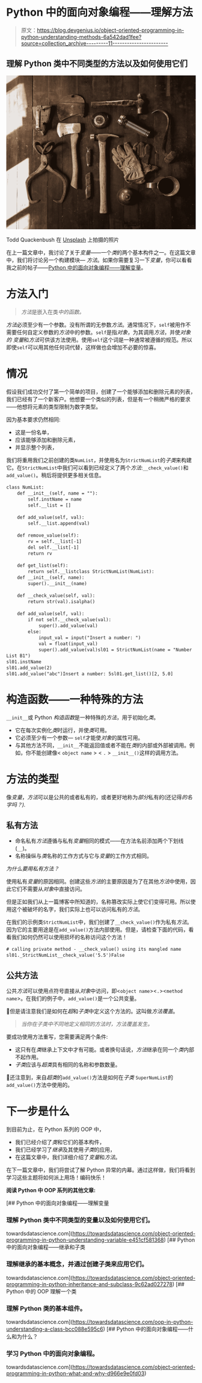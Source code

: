 # Python 中的面向对象编程——理解方法

> 原文：<https://blog.devgenius.io/object-oriented-programming-in-python-understanding-methods-6a542dad1fee?source=collection_archive---------11----------------------->

## 理解 Python 类中不同类型的方法以及如何使用它们

![](img/ebbe0716ced053ecc7310f4e845dc75b.png)

Todd Quackenbush 在 [Unsplash](https://unsplash.com?utm_source=medium&utm_medium=referral) 上拍摄的照片

在上一篇文章中，我讨论了关于*变量*——一个*类*的两个基本构件之一。在这篇文章中，我们将讨论另一个构建模块— *方法*。如果你需要复习一下*变量*，你可以看看我之前的帖子——[Python 中的面向对象编程——理解变量](https://curious-joe.net/post/2202-03-16-oop-python-variables-in-class/oop-python-inheritance-subclass/)。

# 方法入门

> *方法*是嵌入在类*中的函数。*

*方法*必须至少有一个参数。没有所谓的无参数*方法*。通常情况下，`self`被用作不需要任何自定义参数的*方法*中的参数。`self`是指*对象*，为其调用*方法*，并使*对象的* *变量*和*方法*可供该方法使用。使用`self`这个词是一种通常被遵循的规范。所以即使`self`可以用其他任何词代替，这样做也会增加不必要的惊喜。

# 情况

假设我们成功交付了第一个简单的项目，创建了一个能够添加和删除元素的列表，我们已经有了一个新客户。他想要一个类似的列表，但是有一个稍微严格的要求——他想将元素的类型限制为数字类型。

因为基本要求仍然相同:

*   这是一份名单，
*   应该能够添加和删除元素，
*   并显示整个列表，

我们将重用我们之前创建的类`NumList`，并使用名为`StrictNumList`的*子类*来构建它。在`StrictNumList`中我们可以看到已经定义了两个*方法*:`__check_value()`和`add_value()`。稍后将提供更多相关信息。

```
class NumList:
    def __init__(self, name = ""):
        self.instName = name
        self.__list = [] 

    def add_value(self, val):
        self.__list.append(val)

    def remove_value(self):
        rv = self.__list[-1]
        del self.__list[-1]
        return rv

    def get_list(self):
        return self.__listclass StrictNumList(NumList):
    def __init__(self, name):
        super().__init__(name)

    def __check_value(self, val):
        return str(val).isalpha()

    def add_value(self, val):
        if not self.__check_value(val):
            super().add_value(val)
        else: 
            input_val = input("Insert a number: ")
            val = float(input_val)
            super().add_value(val)sl01 = StrictNumList(name = "Number List B1")
sl01.instName
sl01.add_value(2)
sl01.add_value("abc")Insert a number: 5sl01.get_list()[2, 5.0]
```

# 构造函数——一种特殊的方法

`__init__`或 Python *构造函数*是一种特殊的*方法*，用于初始化*类*。

*   它在每次实例化*类*时运行，并使*类*可用。
*   它必须至少有一个参数— `self`才能使*对象*的属性可用。
*   与其他方法不同，`__init__`不能返回值或者不能在*类*的内部或外部被调用。例如，你不能创建像< `object name` > < `.` > `__init__()`这样的调用方法。

# 方法的类型

像*变量*，*方法*可以是公共的或者私有的，或者更好地称为*部分*私有的(还记得*的名字吗？).*

## 私有方法

*   命名私有*方法*遵循与私有*变量*相同的模式——在方法名前添加两个下划线(`__`)。
*   名称操纵与*类*名称的工作方式与它与*变量*的工作方式相同。

*为什么要用私有方法？*

使用私有*变量*的原因相同。创建这些*方法*的主要原因是为了在其他*方法*中使用，因此它们不需要从*对象*中直接访问。

但是正如我们从上一篇博客中所知道的，名称篡改实际上使它们变得可用。所以使用这个被破坏的名字，我们实际上也可以访问私有的*方法*。

在我们的示例类`StrictNumList`中，我们创建了`__check_value()`作为私有*方法*。因为它的主要用途是在`add_value()`方法内部使用。但是，请检查下面的代码，看看我们如何仍然可以使用损坏的名称访问这个方法！

```
# calling private method - __check_value() using its mangled name 
sl01._StrictNumList__check_value('5.5')False
```

## 公共方法

公共*方法*可以使用点符号直接从*对象*中访问，即<`object name`><`.`><`method name`>。在我们的例子中，`add_value()`是一个公共变量。

🛑但是请注意我们是如何在*超*和*子类*中定义这个方法的。这叫做*方法覆盖*。

> *当你在子类中不同地定义相同的方法时，方法覆盖发生。*

要成功使用方法重写，您需要满足两个条件:

*   这只有在*类*继承上下文中才有可能。或者换句话说，*方法*继承在同一个*类*内部不起作用。
*   *子类*应该与*超类*具有相同的名称和参数数量。

🛑还注意到，来自*超类*的`add_value()`方法是如何在*子类* `SuperNumList`的`add_value()`方法中使用的。

# 下一步是什么

到目前为止，在 Python 系列的 OOP 中，

*   我们已经介绍了*类*和它们的基本构件，
*   我们已经学习了*继承*及其使用*子类*的应用，
*   在这篇文章中，我们详细介绍了*变量*和*方法*。

在下一篇文章中，我们将尝试了解 Python 异常的内幕。通过这样做，我们将看到学习这些主题将如何派上用场！编码快乐！

**阅读 Python 中 OOP 系列的其他文章:**

[](https://towardsdatascience.com/object-oriented-programming-in-python-understanding-variable-e451cf581368) [## Python 中的面向对象编程——理解变量

### 理解 Python 类中不同类型的变量以及如何使用它们。

towardsdatascience.com](https://towardsdatascience.com/object-oriented-programming-in-python-understanding-variable-e451cf581368) [](https://towardsdatascience.com/object-oriented-programming-in-python-inheritance-and-subclass-9c62ad027278) [## Python 中的面向对象编程——继承和子类

### 理解继承的基本概念，并通过创建子类来应用它们。

towardsdatascience.com](https://towardsdatascience.com/object-oriented-programming-in-python-inheritance-and-subclass-9c62ad027278) [](https://towardsdatascience.com/oop-in-python-understanding-a-class-bcc088e595c6) [## Python 中的 OOP 理解一个类

### 理解 Python 类的基本组件。

towardsdatascience.com](https://towardsdatascience.com/oop-in-python-understanding-a-class-bcc088e595c6) [](https://towardsdatascience.com/object-oriented-programming-in-python-what-and-why-d966e9e0fd03) [## Python 中的面向对象编程——什么和为什么？

### 学习 Python 中的面向对象编程。

towardsdatascience.com](https://towardsdatascience.com/object-oriented-programming-in-python-what-and-why-d966e9e0fd03)